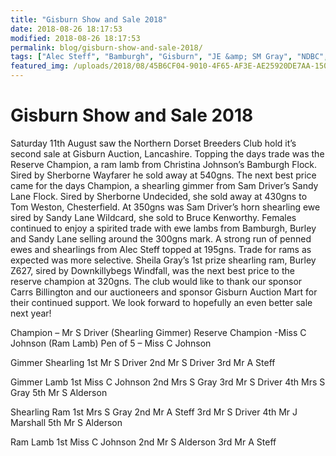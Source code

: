 ```yaml
---
title: "Gisburn Show and Sale 2018"
date: 2018-08-26 18:17:53
modified: 2018-08-26 18:17:53
permalink: blog/gisburn-show-and-sale-2018/
tags: ["Alec Steff", "Bamburgh", "Gisburn", "JE &amp; SM Gray", "NDBC", "Results", "Sam Driver", "Sandy Lane"]
featured_img: /uploads/2018/08/45B6CF04-9010-4F65-AF3E-AE25920DE7AA-150x150.jpeg
---
```


# Gisburn Show and Sale 2018

Saturday 11th August saw the Northern Dorset Breeders Club hold it’s second sale at Gisburn Auction, Lancashire. Topping the days trade was the Reserve Champion, a ram lamb from Christina Johnson’s Bamburgh Flock. Sired by Sherborne Wayfarer he sold away at 540gns. The next best price came for the days Champion, a shearling gimmer from Sam Driver’s Sandy Lane Flock. Sired by Sherborne Undecided, she sold away at 430gns to Tom Weston, Chesterfield. At 350gns was Sam Driver’s horn shearling ewe sired by Sandy Lane Wildcard, she sold to Bruce Kenworthy. Females continued to enjoy a spirited trade with ewe lambs from Bamburgh, Burley and Sandy Lane selling around the 300gns mark. A strong run of penned ewes and shearlings from Alec Steff topped at 195gns.
Trade for rams as expected was more selective. Sheila Gray’s 1st prize shearling ram, Burley Z627, sired by Downkillybegs Windfall, was the next best price to the reserve champion at 320gns.
The club would like to thank our sponsor Carrs Billington and our auctioneers and sponsor Gisburn Auction Mart for their continued support. We look forward to hopefully an even better sale next year!

Champion – Mr S Driver (Shearling Gimmer)
Reserve Champion -Miss C Johnson (Ram Lamb)
Pen of 5 – Miss C Johnson

Gimmer Shearling
1st Mr S Driver
2nd Mr S Driver
3rd Mr A Steff

Gimmer Lamb
1st Miss C Johnson
2nd Mrs S Gray
3rd Mr S Driver
4th Mrs S Gray
5th Mr S Alderson

Shearling Ram
1st Mrs S Gray
2nd Mr A Steff
3rd Mr S Driver
4th Mr J Marshall
5th Mr S Alderson

Ram Lamb
1st Miss C Johnson
2nd Mr S Alderson
3rd Mr A Steff
